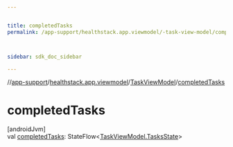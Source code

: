 ```yaml
---


title: completedTasks
permalink: /app-support/healthstack.app.viewmodel/-task-view-model/completed-tasks.html



sidebar: sdk_doc_sidebar

---
```



//[app-support](/app-support.html)/[healthstack.app.viewmodel](../index.html)/[TaskViewModel](index.html)/[completedTasks](completed-tasks.html)



# completedTasks



[androidJvm]\
val [completedTasks](completed-tasks.html): StateFlow&lt;[TaskViewModel.TasksState](-tasks-state/index.html)&gt;






